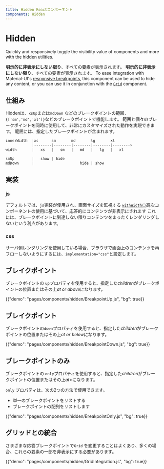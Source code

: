 ```yaml
---
title: Hidden Reactコンポーネント
components: Hidden
---
```


# Hidden

<p class="description">Quickly and responsively toggle the visibility value of components and more with the hidden utilities.</p>

**明示的に非表示にしない限り**、すべての要素が表示されます。 **明示的に非表示にしない限り**、すべての要素が表示されます。 To ease integration with Material-UI's [responsive breakpoints](/customization/breakpoints/), this component can be used to hide any content, or you can use it in conjunction with the [`Grid`](/components/grid/) component.

## 仕組み

Hiddenは、`xsUp`または`mdDown` などのブレークポイントの範囲、 `{['sm','md','xl']}`などのブレークポイントで機能します。 範囲と個々のブレークポイントを同時に使用して、非常にカスタマイズされた動作を実現できます。 範囲には、指定したブレークポイントが含まれます。

```js
innerWidth  |xs      sm       md       lg       xl
            |--------|--------|--------|--------|-------->
width       |   xs   |   sm   |   md   |   lg   |   xl

smUp        |   show | hide
mdDown      |                     hide | show

```

## 実装

### js

デフォルトでは、`js`実装が使用され、画面サイズを監視する [`withWidth()`](/customization/breakpoints/#withwidth)高次コンポーネントの使用に基づいて、応答的にコンテンツが非表示にされます これには、ブレークポイントに到達しない限りコンテンツをまったくレンダリングしないという利点があります。

### css

サーバ側レンダリングを使用している場合、ブラウザで画面上のコンテンツを再フローしないようにするには、`implementation="css"`と設定します。

## ブレイクポイント

ブレークポイントの `up`プロパティを使用すると、指定した*children*がブレークポイントの位置またはその上*at or above*になります。

{{"demo": "pages/components/hidden/BreakpointUp.js", "bg": true}}

## ブレイクポイント

ブレークポイントの`down`プロパティを使用すると、指定した*children*がブレークポイントの位置またはその上*at or below*になります。

{{"demo": "pages/components/hidden/BreakpointDown.js", "bg": true}}

## ブレークポイントのみ

ブレークポイントの `only`プロパティを使用すると、指定した*children*がブレークポイントの位置またはその上*at*>になります。

`only` プロパティは、次の2つの方法で使用できます。

- 単一のブレークポイントをリストする
- ブレークポイントの配列をリストします

{{"demo": "pages/components/hidden/BreakpointOnly.js", "bg": true}}

## グリッドとの統合

さまざまな応答ブレークポイントで`Grid` を変更することはよくあり、多くの場合、これらの要素の一部を非表示にする必要があります。

{{"demo": "pages/components/hidden/GridIntegration.js", "bg": true}}
